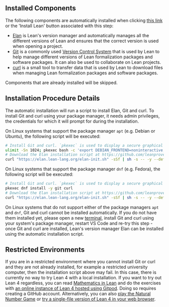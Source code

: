 ## Installed Components
The following components are automatically installed when clicking [this link](command:lean4.setup.installLean) or the 'Install Lean' button associated with this step:
- [Elan](https://github.com/leanprover/elan) is Lean's version manager and automatically manages all the different versions of Lean and ensures that the correct version is used when opening a project.
- [Git](https://git-scm.com/) is a commonly used [Version Control System](https://en.wikipedia.org/wiki/Version_control) that is used by Lean to help manage different versions of Lean formalization packages and software packages. It can also be used to collaborate on Lean projects.
- [curl](https://curl.se/) is a small tool to transfer data that is used by Lean to download files when managing Lean formalization packages and software packages.

Components that are already installed will be skipped.

## Installation Procedure Details
The automatic installation will run a script to install Elan, Git and curl. To install Git and curl using your package manager, it needs admin privileges, the credentials for which it will prompt for during the installation.

On Linux systems that support the package manager `apt` (e.g. Debian or Ubuntu), the following script will be executed:
```bash
# Install Git and curl. `pkexec` is used to display a secure graphical input for your credentials.
ulimit -Sn 1024; pkexec bash -c 'export DEBIAN_FRONTEND=noninteractive; apt-get update -y && apt-get install -y git curl'
# Download the Elan installation script at https://github.com/leanprover/elan/blob/master/elan-init.sh using `curl` and run it using `sh`. Elan will be installed to `~/.elan`.
curl "https://elan.lean-lang.org/elan-init.sh" -sSf | sh -s -- -y --default-toolchain leanprover/lean4:stable
```

On Linux systems that support the package manager `dnf` (e.g. Fedora), the following script will be executed:
```bash
# Install Git and curl. `pkexec` is used to display a secure graphical input for your credentials.
pkexec dnf install -y git curl
# Download the Elan installation script at https://github.com/leanprover/elan/blob/master/elan-init.sh using `curl` and run it using `sh`. Elan will be installed to `~/.elan`.
curl "https://elan.lean-lang.org/elan-init.sh" -sSf | sh -s -- -y --default-toolchain leanprover/lean4:stable
```

On Linux systems that do not support either of the package managers `apt` and `dnf`, Git and curl cannot be installed automatically. 
If you do not have them installed yet, please open a new [terminal](command:workbench.action.terminal.new), install Git and curl using your system's package manager, restart VS Code and re-try this step - once Git and curl are installed, Lean's version manager Elan can be installed using the automatic installation script.

## Restricted Environments
If you are in a restricted environment where you cannot install Git or curl and they are not already installed, for example a restricted university computer, then the installation script above may fail. In this case, there is currently no way to try Lean 4 with a local installation. If you want to try out Lean 4 regardless, you can read [Mathematics in Lean](https://leanprover-community.github.io/mathematics_in_lean/) and do the exercises with [an online instance of Lean 4 hosted using Gitpod](https://gitpod.io/#/https://github.com/leanprover-community/mathematics_in_lean). Doing so requires creating a GitHub account. Alternatively, you can also [play the Natural Number Game](https://adam.math.hhu.de/#/g/hhu-adam/NNG4) or [try a single-file version of Lean 4 in your web browser](https://live.lean-lang.org/).
